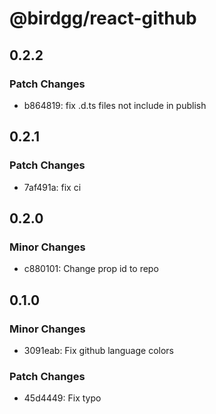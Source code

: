 # @birdgg/react-github

## 0.2.2

### Patch Changes

- b864819: fix .d.ts files not include in publish

## 0.2.1

### Patch Changes

- 7af491a: fix ci

## 0.2.0

### Minor Changes

- c880101: Change prop id to repo

## 0.1.0

### Minor Changes

- 3091eab: Fix github language colors

### Patch Changes

- 45d4449: Fix typo
